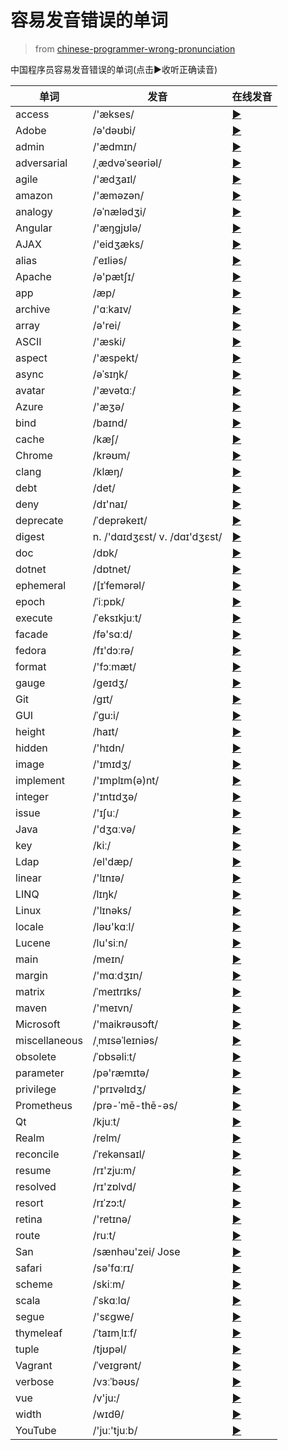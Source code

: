 # 容易发音错误的单词

> from [chinese-programmer-wrong-pronunciation](https://github.com/shimohq/chinese-programmer-wrong-pronunciation)


中国程序员容易发音错误的单词(点击▶️收听正确读音)


| 单词            | 发音                            | 在线发音                                                                   |
|---------------|-------------------------------|------------------------------------------------------------------------|
| access        | /'&aelig;kses/                | [▶️](https://dict.youdao.com/dictvoice?audio=access&amp;type=1)        |
| Adobe         | /ə'dəʊbi/                     | [▶️](https://dict.youdao.com/dictvoice?audio=Adobe&amp;type=1)         |
| admin         | /'&aelig;dmɪn/                | [▶️](https://dict.youdao.com/dictvoice?audio=admin&amp;type=1)         |
| adversarial   | /ˌ&aelig;dvəˈseəriəl/         | [▶️](https://dict.youdao.com/dictvoice?audio=adversarial&amp;type=1)   |
| agile         | /'&aelig;dʒaɪl/               | [▶️](https://dict.youdao.com/dictvoice?audio=agile&amp;type=1)         |
| amazon        | /'&aelig;məzən/               | [▶️](https://dict.youdao.com/dictvoice?audio=amazon&amp;type=1)        |
| analogy       | /əˈn&aelig;lədʒi/             | [▶️](https://dict.youdao.com/dictvoice?audio=analogy&amp;type=1)       |
| Angular       | /'&aelig;ŋgjʊlə/              | [▶️](https://dict.youdao.com/dictvoice?audio=Angular&amp;type=1)       |
| AJAX          | /'eidʒ&aelig;ks/              | [▶️](https://dict.youdao.com/dictvoice?audio=AJAX&amp;type=1)          |
| alias         | /ˈeɪliəs/                     | [▶️](https://dict.youdao.com/dictvoice?audio=alias&amp;type=1)         |
| Apache        | /ə'p&aelig;tʃɪ/               | [▶️](https://dict.youdao.com/dictvoice?audio=Apache&amp;type=1)        |
| app           | /&aelig;p/                    | [▶️](https://dict.youdao.com/dictvoice?audio=app&amp;type=1)           |
| archive       | /'ɑːkaɪv/                     | [▶️](https://dict.youdao.com/dictvoice?audio=archive&amp;type=1)       |
| array         | /ə'rei/                       | [▶️](https://dict.youdao.com/dictvoice?audio=array&amp;type=1)         |
| ASCII         | /'&aelig;ski/                 | [▶️](https://dict.youdao.com/dictvoice?audio=ascii&amp;type=1)         |
| aspect        | /'&aelig;spekt/               | [▶️](https://dict.youdao.com/dictvoice?audio=aspect&amp;type=1)        |
| async         | /əˈsɪŋk/                      | [▶️](https://dict.youdao.com/dictvoice?audio=async&amp;type=1)         |
| avatar        | /'&aelig;vətɑː/               | [▶️](https://dict.youdao.com/dictvoice?audio=avatar&amp;type=1)        |
| Azure         | /'&aelig;ʒə/                  | [▶️](https://dict.youdao.com/dictvoice?audio=azure&amp;type=1)         |
| bind          | /baɪnd/                       | [▶️](https://dict.youdao.com/dictvoice?audio=bind&amp;type=1)          |
| cache         | /k&aelig;ʃ/                   | [▶️](https://dict.youdao.com/dictvoice?audio=cache&amp;type=1)         |
| Chrome        | /krəʊm/                       | [▶️](https://dict.youdao.com/dictvoice?audio=chrome&amp;type=1)        |
| clang         | /kl&aelig;ŋ/                  | [▶️](https://dict.youdao.com/dictvoice?audio=clang&amp;type=1)         |
| debt          | /det/                         | [▶️](https://dict.youdao.com/dictvoice?audio=debt&amp;type=1)          |
| deny          | /dɪ'naɪ/                      | [▶️](https://dict.youdao.com/dictvoice?audio=deny&amp;type=1)          |
| deprecate     | /ˈdeprəkeɪt/                  | [▶️](https://dict.youdao.com/dictvoice?audio=deprecate&amp;type=1)     |
| digest        | n. /'dɑɪdʒɛst/ v. /dɑɪ'dʒɛst/ | [▶️](https://dict.youdao.com/dictvoice?audio=digest&amp;type=1)        |
| doc           | /dɒk/                         | [▶️](https://dict.youdao.com/dictvoice?audio=doc&amp;type=1)           |
| dotnet        | /dɒtnet/                      | [▶️](https://dict.youdao.com/dictvoice?audio=dotnet&amp;type=1)        |
| ephemeral     | /[ɪˈfemərəl/                  | [▶️](https://dict.youdao.com/dictvoice?audio=ephemeral&amp;type=1)     |
| epoch         | /ˈiːpɒk/                      | [▶️](https://dict.youdao.com/dictvoice?audio=epoch&amp;type=1)         |
| execute       | /ˈeksɪkjuːt/                  | [▶️](https://dict.youdao.com/dictvoice?audio=execute&amp;type=1)       |
| facade        | /fə'sɑːd/                     | [▶️](https://dict.youdao.com/dictvoice?audio=facade&amp;type=1)        |
| fedora        | /fɪ'dɔːrə/                    | [▶️](https://dict.youdao.com/dictvoice?audio=fedora&amp;type=1)        |
| format        | /'fɔːm&aelig;t/               | [▶️](https://dict.youdao.com/dictvoice?audio=format&amp;type=1)        |
| gauge         | /ɡeɪdʒ/                       | [▶️](https://dict.youdao.com/dictvoice?audio=gauge&amp;type=1)         |
| Git           | /ɡɪt/                         | [▶️](https://dict.youdao.com/dictvoice?audio=git&amp;type=1)           |
| GUI           | /ˈɡu:i/                       | [▶️](https://dict.youdao.com/dictvoice?audio=%7BGUI%7D&amp;type=1)     |
| height        | /haɪt/                        | [▶️](https://dict.youdao.com/dictvoice?audio=height&amp;type=1)        |
| hidden        | /'hɪdn/                       | [▶️](https://dict.youdao.com/dictvoice?audio=hidden&amp;type=1)        |
| image         | /'ɪmɪdʒ/                      | [▶️](https://dict.youdao.com/dictvoice?audio=image&amp;type=1)         |
| implement     | /'ɪmplɪm(ə)nt/                | [▶️](https://dict.youdao.com/dictvoice?audio=implement&amp;type=1)     |
| integer       | /'ɪntɪdʒə/                    | [▶️](https://dict.youdao.com/dictvoice?audio=integer&amp;type=1)       |
| issue         | /'ɪʃuː/                       | [▶️](https://dict.youdao.com/dictvoice?audio=issue&amp;type=1)         |
| Java          | /'dʒɑːvə/                     | [▶️](https://dict.youdao.com/dictvoice?audio=java&amp;type=1)          |
| key           | /kiː/                         | [▶️](https://dict.youdao.com/dictvoice?audio=key&amp;type=1)           |
| Ldap          | /el'd&aelig;p/                | [▶️](https://dict.youdao.com/dictvoice?audio=ldap&amp;type=1)          |
| linear        | /'lɪnɪə/                      | [▶️](https://dict.youdao.com/dictvoice?audio=linear&amp;type=1)        |
| LINQ          | /lɪŋk/                        | [▶️](https://dict.youdao.com/dictvoice?audio=link&amp;type=1)          |
| Linux         | /'lɪnəks/                     | [▶️](https://dict.youdao.com/dictvoice?audio=linux&amp;type=1)         |
| locale        | /ləʊ'kɑːl/                    | [▶️](https://dict.youdao.com/dictvoice?audio=locale&amp;type=1)        |
| Lucene        | /lu'siːn/                     | [▶️](https://dict.youdao.com/dictvoice?audio=lucene&amp;type=1)        |
| main          | /meɪn/                        | [▶️](https://dict.youdao.com/dictvoice?audio=main&amp;type=1)          |
| margin        | /'mɑːdʒɪn/                    | [▶️](https://dict.youdao.com/dictvoice?audio=margin&amp;type=1)        |
| matrix        | /ˈmeɪtrɪks/                   | [▶️](https://dict.youdao.com/dictvoice?audio=matrix&amp;type=1)        |
| maven         | /'meɪvn/                      | [▶️](https://dict.youdao.com/dictvoice?audio=maven&amp;type=1)         |
| Microsoft     | /'maikrəusɔft/                | [▶️](https://dict.youdao.com/dictvoice?audio=Microsoft&amp;type=1)     |
| miscellaneous | /ˌmɪsəˈleɪniəs/               | [▶️](https://dict.youdao.com/dictvoice?audio=miscellaneous&amp;type=1) |
| obsolete      | /ˈɒbsəliːt/                   | [▶️](https://dict.youdao.com/dictvoice?audio=obsolete&amp;type=1)      |
| parameter     | /pə'r&aelig;mɪtə/             | [▶️](https://dict.youdao.com/dictvoice?audio=parameter&amp;type=1)     |
| privilege     | /'prɪvəlɪdʒ/                  | [▶️](https://dict.youdao.com/dictvoice?audio=privilege&amp;type=1)     |
| Prometheus    | /prə-ˈmē-thē-əs/              | [▶️](https://dict.youdao.com/dictvoice?audio=prometheus&amp;type=1)    |
| Qt            | /kjuːt/                       | [▶️](https://dict.youdao.com/dictvoice?audio=cute&amp;type=1)          |
| Realm         | /relm/                        | [▶️](https://dict.youdao.com/dictvoice?audio=realm&amp;type=1)         |
| reconcile     | /ˈrekənsaɪl/                  | [▶️](https://dict.youdao.com/dictvoice?audio=reconcile&amp;type=1)     |
| resume        | /rɪ'zju:m/                    | [▶️](https://dict.youdao.com/dictvoice?audio=resume&amp;type=1)        |
| resolved      | /rɪ'zɒlvd/                    | [▶️](https://dict.youdao.com/dictvoice?audio=resolved&amp;type=1)      |
| resort        | /rɪˈzɔ:t/                     | [▶️](https://dict.youdao.com/dictvoice?audio=resort&amp;type=1)        |
| retina        | /'retɪnə/                     | [▶️](https://dict.youdao.com/dictvoice?audio=retina&amp;type=1)        |
| route         | /ruːt/                        | [▶️](https://dict.youdao.com/dictvoice?audio=route&amp;type=1)         |
| San           | /s&aelig;nhəu'zei/ Jose       | [▶️](https://dict.youdao.com/dictvoice?audio=san%20jose&amp;type=1)    |
| safari        | /sə'fɑːrɪ/                    | [▶️](https://dict.youdao.com/dictvoice?audio=safari&amp;type=1)        |
| scheme        | /skiːm/                       | [▶️](https://dict.youdao.com/dictvoice?audio=scheme&amp;type=1)        |
| scala         | /ˈskɑːlɑ/                     | [▶️](https://dict.youdao.com/dictvoice?audio=scala&amp;type=1)         |
| segue         | /'sɛɡwe/                      | [▶️](https://dict.youdao.com/dictvoice?audio=segue&amp;type=1)         |
| thymeleaf     | /ˈtaɪmˌlɪːf/                  | [▶️](https://dict.youdao.com/dictvoice?audio=thymeleaf&amp;type=1)     |
| tuple         | /tjʊpəl/                      | [▶️](https://dict.youdao.com/dictvoice?audio=tuple&amp;type=1)         |
| Vagrant       | /ˈveɪɡrənt/                   | [▶️](https://dict.youdao.com/dictvoice?audio=Vagrant&amp;type=1)       |
| verbose       | /vɜːˈbəʊs/                    | [▶️](https://dict.youdao.com/dictvoice?audio=verbose&amp;type=1)       |
| vue           | /v'ju:/                       | [▶️](https://dict.youdao.com/dictvoice?audio=vue&amp;type=1)           |
| width         | /wɪdθ/                        | [▶️](https://dict.youdao.com/dictvoice?audio=width&amp;type=1)         |
| YouTube       | /'juː'tjuːb/                  | [▶️](https://dict.youdao.com/dictvoice?audio=youtube&amp;type=1)       |

